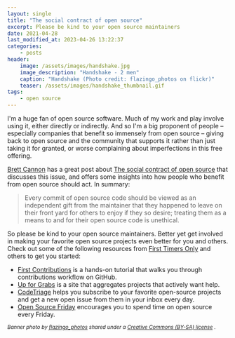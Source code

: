 ```yaml
---
layout: single
title: "The social contract of open source"
excerpt: Please be kind to your open source maintainers
date: 2021-04-28
last_modified_at: 2023-04-26 13:22:37
categories:
    - posts
header:
    image: /assets/images/handshake.jpg
    image_description: "Handshake - 2 men"
    caption: "Handshake (Photo credit: flazingo_photos on flickr)"
    teaser: /assets/images/handshake_thumbnail.gif
tags:
    - open source
---
```


I'm a huge fan of open source software. Much of my work and play involve using it, either directly or indirectly.
And so I'm a big proponent of people –
especially companies that benefit so immensely from open source –
giving back to open source and the community that supports it rather than just taking it for granted,
or worse complaining about imperfections in this free offering.

[Brett Cannon](https://twitter.com/brettsky) has a great post about
[The social contract of open source](https://snarky.ca/the-social-contract-of-open-source/)
that discusses this issue, and offers some insights into
how people who benefit from open source should act. In summary:

> Every commit of open source code should be viewed as an independent gift from the maintainer
> that they happened to leave on their front yard for others to enjoy if they so desire;
> treating them as a means to and for their open source code is unethical.

So please be kind to your open source maintainers.
Better yet get involved in making your favorite open source projects even better for you and others.
Check out some of the following resources from [First Timers Only](https://www.firsttimersonly.com)
and others to get you started:

-   [First Contributions](https://github.com/firstcontributions/first-contributions)
    is a hands-on tutorial that walks you through contributions workflow on GitHub.
-   [Up for Grabs](https://up-for-grabs.net)
    is a site that aggregates projects that actively want help.
-   [CodeTriage](https://www.codetriage.com)
    helps you subscribe to your favorite open-source projects
    and get a new open issue from them in your inbox every day.
-   [Open Source Friday](https://opensourcefriday.com) encourages you to spend time on open source every Friday.

<sup>_Banner photo by [flazingo_photos](https://flickr.com/people/124247024@N07)
shared under a [Creative Commons (BY-SA) license](https://creativecommons.org/licenses/by-sa/2.0/)_
.

